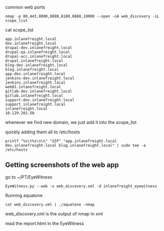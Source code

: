 common web ports
```shell-session
nmap -p 80,443,8000,8080,8180,8888,10000 --open -oA web_discovery -iL scope_list
```

cat scope_list
```
app.inlanefreight.local
dev.inlanefreight.local
drupal-dev.inlanefreight.local
drupal-qa.inlanefreight.local
drupal-acc.inlanefreight.local
drupal.inlanefreight.local
blog-dev.inlanefreight.local
blog.inlanefreight.local
app-dev.inlanefreight.local
jenkins-dev.inlanefreight.local
jenkins.inlanefreight.local
web01.inlanefreight.local
gitlab-dev.inlanefreight.local
gitlab.inlanefreight.local
support-dev.inlanefreight.local
support.inlanefreight.local
inlanefreight.local
10.129.201.50
```

whenever we find new domain, we just add it into the scope_list

quickly adding them all to /etc/hosts
```shell-session
printf "%s\t%s\n\n" "$IP" "app.inlanefreight.local dev.inlanefreight.local blog.inlanefreight.local" | sudo tee -a /etc/hosts
```

## Getting screenshots of the web app
go to ~/PT/EyeWitness
```shell-session
EyeWitness.py --web -x web_discovery.xml -d inlanefreight_eyewitness
```

Running aquatone
```shell-session
cat web_discovery.xml | ./aquatone -nmap
```
web_discovery.xml is the output of nmap in xml

read the report.html in the EyeWitness